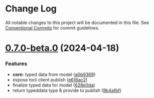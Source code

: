 # Change Log

All notable changes to this project will be documented in this file.
See [Conventional Commits](https://conventionalcommits.org) for commit guidelines.

# [0.7.0-beta.0](https://github.com/dojoengine/dojo.js/compare/v0.6.122...v0.7.0-beta.0) (2024-04-18)

### Features

-   **core:** typed data from model ([a0b9369](https://github.com/dojoengine/dojo.js/commit/a0b9369d007dd8545db3c9ecb9b95c98490f4c77))
-   expose torii client publish ([e616ac2](https://github.com/dojoengine/dojo.js/commit/e616ac21a346934967cbdb1a1536a0ad351e5104))
-   finalize typed data for model ([628e0da](https://github.com/dojoengine/dojo.js/commit/628e0daf1c69fb8d6147a56c588cd06944a78dc1))
-   return typeddata type & provide to publish ([9b4afbf](https://github.com/dojoengine/dojo.js/commit/9b4afbfc07b2b1a30a33c29cf0010e76c4461f4f))
